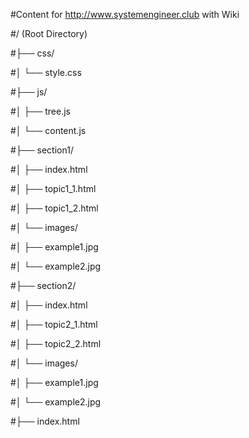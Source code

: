 #Content for  http://www.systemengineer.club with Wiki




#/ (Root Directory)

#├── css/

#│   └── style.css

#├── js/

#│   ├── tree.js

#│   └── content.js

#├── section1/

#│   ├── index.html

#│   ├── topic1_1.html

#│   ├── topic1_2.html

#│   └── images/

#│       ├── example1.jpg

#│       └── example2.jpg


#├── section2/

#│   ├── index.html

#│   ├── topic2_1.html

#│   ├── topic2_2.html

#│   └── images/

#│       ├── example1.jpg

#│       └── example2.jpg


#├── index.html
